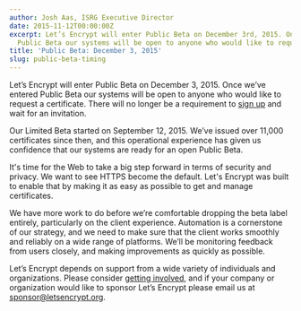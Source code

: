 ```yaml
---
author: Josh Aas, ISRG Executive Director
date: 2015-11-12T00:00:00Z
excerpt: Let’s Encrypt will enter Public Beta on December 3rd, 2015. Once we’ve entered
  Public Beta our systems will be open to anyone who would like to request a certificate.
title: 'Public Beta: December 3, 2015'
slug: public-beta-timing
---
```


Let’s Encrypt will enter Public Beta on December 3, 2015. Once we’ve entered Public Beta our systems will be open to anyone who would like to request a certificate. There will no longer be a requirement to [sign up](https://t.co/C6Q3dPYorp) and wait for an invitation.

Our Limited Beta started on September 12, 2015. We’ve issued over 11,000 certificates since then, and this operational experience has given us confidence that our systems are ready for an open Public Beta.

It's time for the Web to take a big step forward in terms of security and privacy. We want to see HTTPS become the default. Let's Encrypt was built to enable that by making it as easy as possible to get and manage certificates.

We have more work to do before we’re comfortable dropping the beta label entirely, particularly on the client experience. Automation is a cornerstone of our strategy, and we need to make sure that the client works smoothly and reliably on a wide range of platforms. We’ll be monitoring feedback from users closely, and making improvements as quickly as possible.

Let’s Encrypt depends on support from a wide variety of individuals and organizations. Please consider [getting involved](/getinvolved/), and if your company or organization would like to sponsor Let’s Encrypt please email us at [sponsor@letsencrypt.org](mailto:sponsor@letsencrypt.org).

